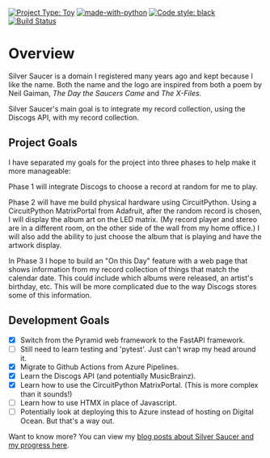 [![Project Type: Toy](https://img.shields.io/badge/project%20type-toy-blue)](https://project-types.github.io/#toy)
[![made-with-python](https://img.shields.io/badge/Made%20with-Python-1f425f.svg)](https://www.python.org/)
[![Code style: black](https://img.shields.io/badge/code%20style-black-000000.svg)](https://github.com/ambv/black)
[![Build Status](https://dev.azure.com/prcutler/Silver%20Saucer/_apis/build/status/prcutler.silversaucer?branchName=main)](https://dev.azure.com/prcutler/Silver%20Saucer/_build/latest?definitionId=8&branchName=main)

# Overview

Silver Saucer is a domain I registered many years ago and kept because I like the name. Both the name and the logo are inspired from both a poem by Neil Gaiman, *The Day the Saucers Came* and *The X-Files*.

Silver Saucer's main goal is to integrate my record collection, using the Discogs API, with my record collection.

## Project Goals

I have separated my goals for the project into three phases to help make it more manageable:

Phase 1 will integrate Discogs to choose a record at random for me to play.

Phase 2  will have me build physical hardware using CircuitPython.  Using a CircuitPython MatrixPortal from Adafruit, after the random record is chosen, I will display the album art on the LED matrix.  (My record player and stereo are in a different room, on the other side of the wall from my home office.)  I will also add the ability to just choose the album that is playing and have the artwork display.

In Phase 3 I hope to build an "On this Day" feature with a web page that shows information from my record collection of things that match the calendar date.  This could include which albums were released, an artist's birthday, etc.  This will be more complicated due to the way Discogs stores some of this information.

## Development Goals

* [x] Switch from the Pyramid web framework to the FastAPI framework.
* [ ] Still need to learn testing and 'pytest'.  Just can't wrap my head around it.
* [x] Migrate to Github Actions from Azure Pipelines.
* [x] Learn the Discogs API (and potentially MusicBrainz).
* [x] Learn how to use the CircuitPython MatrixPortal.  (This is more complex than it sounds!)
* [ ] Learn how to use HTMX in place of Javascript.
* [ ] Potentially look at deploying this to Azure instead of hosting on Digital Ocean.  But that's a way out.

Want to know more? You can view my [blog posts about Silver Saucer and my progress here](https://paulcutler.org/tags/silver-saucer/).